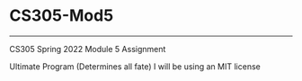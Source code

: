 # CS305-Mod5

---

CS305 Spring 2022 Module 5 Assignment

Ultimate Program (Determines all fate)
I will be using an MIT license
